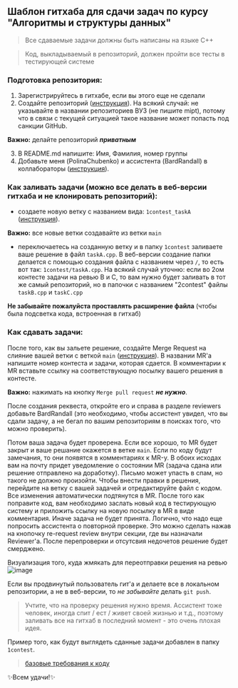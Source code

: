 ## Шаблон гитхаба для сдачи задач по курсу "Алгоритмы и структуры данных"

> Все сдаваемые задачи должны быть написаны на языке С++

> Код, выкладываемый в репозиторий, должен пройти все тесты в тестирующей системе 

### Подготовка репозитория:
1. Зарегистрируйтесь в гитхабе, если вы этого еще не сделали
2. Создайте репозиторий ([инструкция](https://docs.github.com/en/get-started/quickstart/create-a-repo)). На всякий случай: не указывайте в названии репозиториев ВУЗ (не пишите mipt), потому что в связи с текущей ситуацией такое название может попасть под санкции GitHub.

**Важно:** делайте репозиторий ***приватным***

3. В README.md напишите: Имя, Фамилия, номер группы
4. Добавьте меня (PolinaChubenko) и ассистента (BardRandall) в коллабораторы ([инструкция](https://docs.github.com/en/account-and-profile/setting-up-and-managing-your-personal-account-on-github/managing-access-to-your-personal-repositories/inviting-collaborators-to-a-personal-repository)).


### Как заливать задачи (можно все делать в веб-версии гитхаба и не клонировать репозиторий):
- создаете новую ветку с названием вида: ```1contest_taskA``` ([инструкция](https://docs.github.com/en/pull-requests/collaborating-with-pull-requests/proposing-changes-to-your-work-with-pull-requests/creating-and-deleting-branches-within-your-repository)).

**Важно:** все новые ветки создавайте из ветки ```main```
- переключаетесь на созданную ветку и в папку ```1contest``` заливаете ваше решение в файл ```taskA.cpp```. В веб-версии создание папки делается с помощью создания файла с названием через ```/```, то есть вот так: ```1contest/taskA.cpp```. На всякий случай уточню: если во 2ом контесте задачи на ревью B и С, то вам нужно будет заливать в тот же самый репозиторий, но в папочки с названием "2contest" файлы ```taskB.cpp``` и ```taskC.cpp```

**Не забывайте пожалуйста проставлять расширение файла** (чтобы была подсветка кода, встроенная в гитхаб)

### Как сдавать задачи:
После того, как вы зальете решение, создайте Merge Request на слияние вашей ветки с веткой ```main``` ([инструкция](https://docs.github.com/en/pull-requests/collaborating-with-pull-requests/proposing-changes-to-your-work-with-pull-requests/creating-a-pull-request)). В названии MR'a напишите номер контеста и задачи, которая сдается. В комментарии к MR вставьте ссылку на соответствующую посылку вашего решения в контесте.

**Важно:** нажимать на кнопку ```Merge pull request``` ***не нужно***.

После создания реквеста, откройте его и справа в разделе reviewers добавьте BardRandall (это необходимо, чтобы ассистент увидел, что вы сдали задачу, а не бегал по вашим репозиториям в поисках того, что можно проверить).

Потом ваша задача будет проверена. Если все хорошо, то MR будет закрыт и ваше решание окажется в ветке ```main```. Если по коду будут замечания, то они появятся в комментариях к MR-у. В обоих исходах вам на почту придет уведомление о состоянии MR (задача сдана или решение отправлено на доработку). Письмо может упасть в спам, но такого не должно произойти. Чтобы внести правки в решения, перейдите на ветку с вашей задачей и отредактируйте файл с кодом. Все изменения автоматически подтянутся в MR. После того как поправите код, вам необходимо заслать новый код в тестирующую систему и приложить ссылку на новую посылку в MR в виде комментария. Иначе задача не будет принята. Логично, что надо еще попросить ассистента о повторной проверке. Это можно сделать нажав на кнопочку re-request review внутри секции, где вы назначали Reviewer'а. После перепроверки и отсутсвия недочетов решение будет смерджено.

Визуализация того, куда жмякать для переотправки решения на ревью
![image](https://github.com/PolinaChubenko/AaDS-template/assets/70897695/5e5a4781-4d53-46aa-a89e-8668b959eac8)

Если вы продвинутый пользователь гит'а и делаете все в локальном репозитории, а не в веб-версии, то *не забывайте* делать ```git push```. 

> Учтите, что на проверку решения нужно время. Ассистент тоже человек, иногда спит / ест / живет своей жизнью и т.д., поэтому заливать все на гитхаб в последний момент - это очень плохая идея. 

Пример того, как будут выглядеть сданные задачи добавлен в папку ```1contest```.

> [базовые требования к коду](https://docs.google.com/document/d/1iVo_AjXBFbVzZWk3m40-KYtVMX_LjsFTTcRbTefyc3g/edit?usp=sharing)

:sparkles:Всем удачи!:sparkles:
